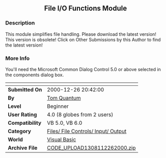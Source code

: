 ﻿<div align="center">

## File I/O Functions Module


</div>

### Description

This module simplifies file handling. Please download the latest version! This version is obsolete! Click on Other Submissions by this Author to find the latest version!
 
### More Info
 
You'll need the Microsoft Common Dialog Control 5.0 or above selected in the components dialog box.


<span>             |<span>
---                |---
**Submitted On**   |2000-12-26 20:42:00
**By**             |[Tom Quantum](https://github.com/Planet-Source-Code/PSCIndex/blob/master/ByAuthor/tom-quantum.md)
**Level**          |Beginner
**User Rating**    |4.0 (8 globes from 2 users)
**Compatibility**  |VB 5\.0, VB 6\.0
**Category**       |[Files/ File Controls/ Input/ Output](https://github.com/Planet-Source-Code/PSCIndex/blob/master/ByCategory/files-file-controls-input-output__1-3.md)
**World**          |[Visual Basic](https://github.com/Planet-Source-Code/PSCIndex/blob/master/ByWorld/visual-basic.md)
**Archive File**   |[CODE\_UPLOAD1308112262000\.zip](https://github.com/Planet-Source-Code/tom-quantum-file-i-o-functions-module__1-13895/archive/master.zip)








